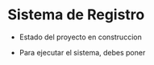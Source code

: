 <h1> Sistema de Registro</h1>

- Estado del proyecto en construccion

- Para ejecutar el sistema, debes poner 
